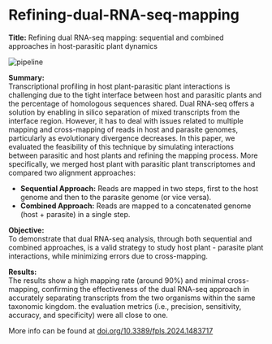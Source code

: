 # Refining-dual-RNA-seq-mapping
**Title:** Refining dual RNA-seq mapping: sequential and combined approaches in host-parasitic plant dynamics

![pipeline](https://github.com/user-attachments/assets/2d6c2500-47c3-437f-8758-ebb54edba68f)

**Summary:**  
Transcriptional profiling in host plant-parasitic plant interactions is challenging due to the tight interface between host and parasitic plants and the percentage of homologous sequences shared. Dual RNA-seq offers a solution by enabling in silico separation of mixed transcripts from the interface region. However, it has to deal with issues related to multiple mapping and cross-mapping of reads in host and parasite genomes, particularly as evolutionary divergence decreases. In this paper, we evaluated the feasibility of this technique by simulating interactions between parasitic and host plants and refining the mapping process. 
More specifically, we merged host plant with parasitic plant transcriptomes and compared two alignment approaches:

- **Sequential Approach:** Reads are mapped in two steps, first to the host genome and then to the parasite genome (or vice versa).
- **Combined Approach:** Reads are mapped to a concatenated genome (host + parasite) in a single step.

**Objective:**  
To demonstrate that dual RNA-seq analysis, through both sequential and combined approaches, is a valid strategy to study host plant - parasite plant interactions, while minimizing errors due to cross-mapping.

**Results:**  
The results show a high mapping rate (around 90%) and minimal cross-mapping, confirming the effectiveness of the dual RNA-seq approach in accurately separating transcripts from the two organisms within the same taxonomic kingdom. the evaluation metrics (i.e., precision, sensitivity, accuracy, and specificity) were all close to one.

More info can be found at [doi.org/10.3389/fpls.2024.1483717](https://doi.org/10.3389/fpls.2024.1483717)
